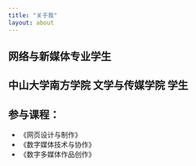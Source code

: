```yaml
---
title: "关于我"
layout: about
---
```

## 网络与新媒体专业学生
## 中山大学南方学院 文学与传媒学院 学生
## 参与课程：
* 《网页设计与制作》
* 《数字媒体技术与协作》
* 《数字多媒体作品创作》
